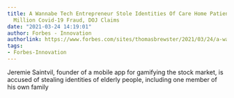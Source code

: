 ```yaml
---
title: A Wannabe Tech Entrepreneur Stole Identities Of Care Home Patients In $1.5
  Million Covid-19 Fraud, DOJ Claims
date: "2021-03-24 14:19:01"
author: Forbes - Innovation
authorlink: https://www.forbes.com/sites/thomasbrewster/2021/03/24/a-wannabe-tech-entrepreneur-stole-identities-of-care-home-patients-in-15-million-covid-19-fraud-doj-claims/
tags:
- Forbes-Innovation
---
```

Jeremie Saintvil, founder of a mobile app for gamifying the stock market, is accused of stealing identities of elderly people, including one member of his own family